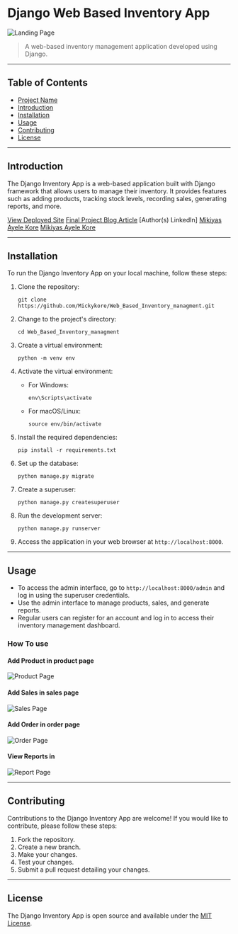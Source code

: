# Django Web Based Inventory App

![Landing Page](https://imgur.com/Lg8BNQZ.png)



> A web-based inventory management application developed using Django.

---

## Table of Contents

- [Project Name](#django-inventory-app)
- [Introduction](#introduction)
- [Installation](#installation)
- [Usage](#usage)
- [Contributing](#contributing)
- [License](#license)

---

## Introduction

The Django Inventory App is a web-based application built with Django framework that allows users to manage their inventory. It provides features such as adding products, tracking stock levels, recording sales, generating reports, and more.

[View Deployed Site](http://mikiyas.pythonanywhere.com)
[Final Project Blog Article](https://www.example.com)
[Author(s) LinkedIn]
[Mikiyas Ayele Kore](https://www.linkedin.com/in/mikiyas-ayele)
[Mikiyas Ayele Kore](https://linkedin.com/in/dagim-wallelgne-218860231)

---

## Installation

To run the Django Inventory App on your local machine, follow these steps:

1. Clone the repository:

   ```shell
   git clone https://github.com/Mickykore/Web_Based_Inventory_managment.git
   ```

2. Change to the project's directory:

   ```shell
   cd Web_Based_Inventory_managment
   ```

3. Create a virtual environment:

   ```shell
   python -m venv env
   ```

4. Activate the virtual environment:

   - For Windows:

     ```shell
     env\Scripts\activate
     ```

   - For macOS/Linux:

     ```shell
     source env/bin/activate
     ```

5. Install the required dependencies:

   ```shell
   pip install -r requirements.txt
   ```

6. Set up the database:

   ```shell
   python manage.py migrate
   ```

7. Create a superuser:

   ```shell
   python manage.py createsuperuser
   ```

8. Run the development server:

   ```shell
   python manage.py runserver
   ```

9. Access the application in your web browser at `http://localhost:8000`.

---

## Usage

- To access the admin interface, go to `http://localhost:8000/admin` and log in using the superuser credentials.
- Use the admin interface to manage products, sales, and generate reports.
- Regular users can register for an account and log in to access their inventory management dashboard.

### How To use

#### Add Product in product page
![Product Page](https://i.imgur.com/4wxwMz2.png)

#### Add Sales in sales page
![Sales Page](https://i.imgur.com/nzuB0zQ.png)

#### Add Order in order page
![Order Page](https://i.imgur.com/9egzdDN.png)

#### View Reports in 
![Report Page](https://i.imgur.com/VHNpAGZ.png)

---

## Contributing

Contributions to the Django Inventory App are welcome! If you would like to contribute, please follow these steps:

1. Fork the repository.
2. Create a new branch.
3. Make your changes.
4. Test your changes.
5. Submit a pull request detailing your changes.

---


## License

The Django Inventory App is open source and available under the [MIT License](LICENSE).